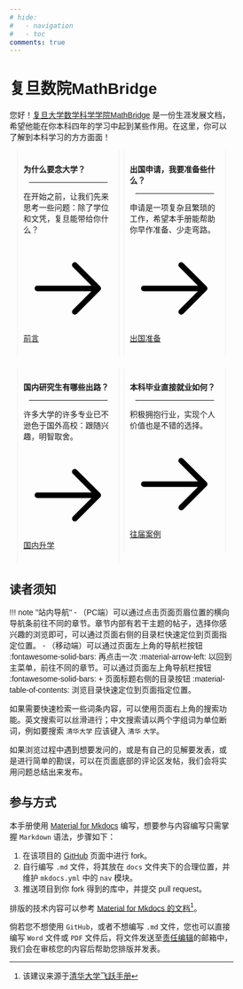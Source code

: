 ```yaml
---
# hide:
#   - navigation
#   - toc
comments: true
---
```


# 复旦数院MathBridge


<style>
* {
  box-sizing: border-box;
}
body {
  font-family: Arial, Helvetica, sans-serif;
}
hr.narrow {margin: 0 10px}
/* 并排浮动两列 */
.column {
  float: left;
  width: 50%;
  padding: 0 5px;
}
.fullcolumn {
  float: left;
  width: 100%;
  padding: 0 5px;
}


/* 删除多余的左右边距，由于填充 */
.row {margin: 0 10px; margin-bottom: 20px;}

/* 清除列后的浮点数 */
.row:after {
  content: "";
  display: table;
  clear: both;
}

/* 响应列 */
@media screen and (max-width: 600px) {
  .column {
    width: 100%;
    display: block;
    margin-bottom: 20px;
  }
}

/* 设置计数器卡片的样式 */
.card {
  box-shadow: 0 0px 3px 0 rgba(128, 128, 128, 0.2);
  padding: 10px;
  transition: 0.3s;
  /* text-align: center; */
  /* background-color: #ffffff; */
  border-radius: 2px;
}
.card:hover {
  box-shadow: 0 8px 16px 0 rgba(128, 128, 128, 0.2);
}
.container {
  padding: 5px 5px;
}
</style>

您好！[复旦大学数学科学学院MathBridge](index.md) 是一份生涯发展文档，希望他能在你本科四年的学习中起到某些作用。在这里，你可以了解到本科学习的方方面面！


<div class="row">
  <div class="column">
    <div class="card">
      <p><strong>为什么要念大学？</strong></p>
      <hr class = "narrow">
      <p>在开始之前，让我们先来思考一些问题：除了学位和文凭，复旦能带给你什么？</p>
      <p><a href="preface/"><span class="twemoji"><svg xmlns="http://www.w3.org/2000/svg" viewBox="0 0 24 24"><path d="M13.22 19.03a.75.75 0 0 1 0-1.06L18.19 13H3.75a.75.75 0 0 1 0-1.5h14.44l-4.97-4.97a.749.749 0 0 1 .326-1.275.749.749 0 0 1 .734.215l6.25 6.25a.75.75 0 0 1 0 1.06l-6.25 6.25a.75.75 0 0 1-1.06 0Z"></path></svg></span> 前言</a></p>
    </div>
  </div>

  <div class="column">
    <div class="card">
      <p><strong>出国申请，我要准备些什么？</strong></p>
      <hr class = "narrow">
      <p>申请是一项复杂且繁琐的工作，希望本手册能帮助你早作准备、少走弯路。</p>
      <p><a href="./index"><span class="twemoji"><svg xmlns="http://www.w3.org/2000/svg" viewBox="0 0 24 24"><path d="M13.22 19.03a.75.75 0 0 1 0-1.06L18.19 13H3.75a.75.75 0 0 1 0-1.5h14.44l-4.97-4.97a.749.749 0 0 1 .326-1.275.749.749 0 0 1 .734.215l6.25 6.25a.75.75 0 0 1 0 1.06l-6.25 6.25a.75.75 0 0 1-1.06 0Z"></path></svg></span> 出国准备</a></p>
    </div>
  </div>
</div>
<div class="row">
  <div class="column">
    <div class="card">
      <p><strong>国内研究生有哪些出路？</strong></p>
      <hr class = "narrow">
      <p>许多大学的许多专业已不逊色于国外高校：跟随兴趣，明智取舍。</p>
      <p><a href="./index"><span class="twemoji"><svg xmlns="http://www.w3.org/2000/svg" viewBox="0 0 24 24"><path d="M13.22 19.03a.75.75 0 0 1 0-1.06L18.19 13H3.75a.75.75 0 0 1 0-1.5h14.44l-4.97-4.97a.749.749 0 0 1 .326-1.275.749.749 0 0 1 .734.215l6.25 6.25a.75.75 0 0 1 0 1.06l-6.25 6.25a.75.75 0 0 1-1.06 0Z"></path></svg></span> 国内升学</a></p>
    </div>
  </div>

  <div class="column">
    <div class="card">
      <p><strong>本科毕业直接就业如何？</strong></p>
      <hr class = "narrow">
      <p>积极拥抱行业，实现个人价值也是不错的选择。</p>
      <p><a href="./index"><span class="twemoji"><svg xmlns="http://www.w3.org/2000/svg" viewBox="0 0 24 24"><path d="M13.22 19.03a.75.75 0 0 1 0-1.06L18.19 13H3.75a.75.75 0 0 1 0-1.5h14.44l-4.97-4.97a.749.749 0 0 1 .326-1.275.749.749 0 0 1 .734.215l6.25 6.25a.75.75 0 0 1 0 1.06l-6.25 6.25a.75.75 0 0 1-1.06 0Z"></path></svg></span> 往届案例</a></p>
    </div>
  </div>
</div>




## 读者须知
<!-- - [招生信息](ad)：包括一些项目或课题组的招生广告、要求和指引。 -->

!!! note "站内导航"
    -   （PC端）可以通过点击页面页眉位置的横向导航条前往不同的章节。章节内部有若干主题的帖子，选择你感兴趣的浏览即可，可以通过页面右侧的目录栏快速定位到页面指定位置。
    -   （移动端）可以通过页面左上角的导航栏按钮 :fontawesome-solid-bars: 再点击一次 :material-arrow-left: 以回到主菜单，前往不同的章节。可以通过页面左上角导航栏按钮 :fontawesome-solid-bars: + 页面标题右侧的目录按钮 :material-table-of-contents: 浏览目录快速定位到页面指定位置。

如果需要快速检索一些词条内容，可以使用页面右上角的搜索功能。英文搜索可以丝滑进行；中文搜索请以两个字组词为单位断词，例如要搜索 `清华大学` 应该键入 `清华` `大学`。

如果浏览过程中遇到想要发问的，或是有自己的见解要发表，或是进行简单的勘误，可以在页面底部的评论区发帖，我们会将实用问题总结出来发布。

## 参与方式

本手册使用 [Material for Mkdocs](https://squidfunk.github.io/mkdocs-material/) 编写，想要参与内容编写只需掌握 <code>Markdown</code> 语法，步骤如下：

1. 在该项目的 [GitHub](https://github.com/WentLyu/mathbridge) 页面中进行 fork。
2. 自行编写 <code>.md</code> 文件，将其放在 <code>docs</code> 文件夹下的合理位置，并维护 <code>mkdocs.yml</code> 中的 <code>nav</code> 模块。
3. 推送项目到你 fork 得到的库中，并提交 pull request。

排版的技术内容可以参考 [Material for Mkdocs 的文档](https://squidfunk.github.io/mkdocs-material/)[^1]。

倘若您不想使用 <code>GitHub</code>，或者不想编写 <code>.md</code> 文件，您也可以直接编写 <code>Word</code> 文件或 <code>PDF</code> 文件后，将文件发送至[责任编辑](mailto:wtlv23@m.fudan.edu.cn)的邮箱中，我们会在审核您的内容后帮助您排版并发表。


[^1]:该建议来源于[清华大学飞跃手册](https://github.com/THU-feiyue/THU-feiyue)